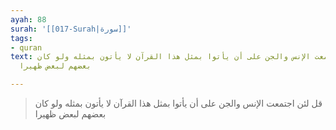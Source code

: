 ```yaml
---
ayah: 88
surah: '[[017-Surah|سورة]]'
tags:
- quran
text: قل لئن اجتمعت الإنس والجن على أن يأتوا بمثل هذا القرآن لا يأتون بمثله ولو كان
  بعضهم لبعض ظهيرا

---
```

> قل لئن اجتمعت الإنس والجن على أن يأتوا بمثل هذا القرآن لا يأتون بمثله ولو كان بعضهم لبعض ظهيرا
